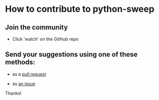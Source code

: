 # How to contribute to python-sweep

## Join the community

- Click 'watch' on the GitHub repo

## Send your suggestions using one of these methods:

- as a [pull request](https://github.com/yaleman/python-sweep/pulls)

- as [an issue](https://github.com/yaleman/python-sweep/issues/new)

Thanks!
